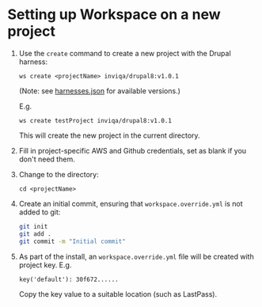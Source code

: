 # Setting up Workspace on a new project
1. Use the `create` command to create a new project with the Drupal harness:
    ```
    ws create <projectName> inviqa/drupal8:v1.0.1
    ```  
    (Note: see [harnesses.json] for available versions.)

    E.g.  
    ```
    ws create testProject inviqa/drupal8:v1.0.1
    ```  
    This will create the new project in the current directory.

2. Fill in project-specific AWS and Github credentials, set as blank if you don't need them.

3. Change to the directory:
   ```
   cd <projectName>
   ```

4. Create an initial commit, ensuring that `workspace.override.yml` is not added to git:
    ```bash
    git init
    git add .
    git commit -m "Initial commit"
    ```
5. As part of the install, an `workspace.override.yml` file will be created with project key. E.g.
    ```
    key('default'): 30f672......
   ```
   Copy the key value to a suitable location (such as LastPass).

[harnesses.json]: https://my127.io/workspace/harnesses.json
